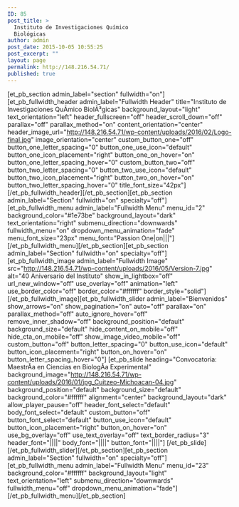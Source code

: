 ```yaml
---
ID: 85
post_title: >
  Instituto de Investigaciones Químico
  Biológicas
author: admin
post_date: 2015-10-05 10:55:25
post_excerpt: ""
layout: page
permalink: http://148.216.54.71/
published: true
---
```

[et_pb_section admin_label="section" fullwidth="on"][et_pb_fullwidth_header admin_label="Fullwidth Header" title="Instituto de Investigaciones QuÃ­mico BiolÃ³gicas" background_layout="light" text_orientation="left" header_fullscreen="off" header_scroll_down="off" parallax="off" parallax_method="on" content_orientation="center" header_image_url="http://148.216.54.71/wp-content/uploads/2016/02/Logo-final.jpg" image_orientation="center" custom_button_one="off" button_one_letter_spacing="0" button_one_use_icon="default" button_one_icon_placement="right" button_one_on_hover="on" button_one_letter_spacing_hover="0" custom_button_two="off" button_two_letter_spacing="0" button_two_use_icon="default" button_two_icon_placement="right" button_two_on_hover="on" button_two_letter_spacing_hover="0" title_font_size="42px"] [/et_pb_fullwidth_header][/et_pb_section][et_pb_section admin_label="Section" fullwidth="on" specialty="off"][et_pb_fullwidth_menu admin_label="Fullwidth Menu" menu_id="2" background_color="#1e73be" background_layout="dark" text_orientation="right" submenu_direction="downwards" fullwidth_menu="on" dropdown_menu_animation="fade" menu_font_size="23px" menu_font="Passion One|on|||"] [/et_pb_fullwidth_menu][/et_pb_section][et_pb_section admin_label="Section" fullwidth="on" specialty="off"][et_pb_fullwidth_image admin_label="Fullwidth Image" src="http://148.216.54.71/wp-content/uploads/2016/05/Version-7.jpg" alt="40 Aniversario del Instituto" show_in_lightbox="off" url_new_window="off" use_overlay="off" animation="left" use_border_color="off" border_color="#ffffff" border_style="solid"] [/et_pb_fullwidth_image][et_pb_fullwidth_slider admin_label="Bienvenidos" show_arrows="on" show_pagination="on" auto="off" parallax="on" parallax_method="off" auto_ignore_hover="off" remove_inner_shadow="off" background_position="default" background_size="default" hide_content_on_mobile="off" hide_cta_on_mobile="off" show_image_video_mobile="off" custom_button="off" button_letter_spacing="0" button_use_icon="default" button_icon_placement="right" button_on_hover="on" button_letter_spacing_hover="0"] [et_pb_slide heading="Convocatoria: MaestrÃ­a en Ciencias en BiologÃ­a Experimental" background_image="http://148.216.54.71/wp-content/uploads/2016/01/jpg_Cuitzeo-Michoacan-04.jpg" background_position="default" background_size="default" background_color="#ffffff" alignment="center" background_layout="dark" allow_player_pause="off" header_font_select="default" body_font_select="default" custom_button="off" button_font_select="default" button_use_icon="default" button_icon_placement="right" button_on_hover="on" use_bg_overlay="off" use_text_overlay="off" text_border_radius="3" header_font="||||" body_font="||||" button_font="||||"] [/et_pb_slide] [/et_pb_fullwidth_slider][/et_pb_section][et_pb_section admin_label="Section" fullwidth="on" specialty="off"][et_pb_fullwidth_menu admin_label="Fullwidth Menu" menu_id="23" background_color="#ffffff" background_layout="light" text_orientation="left" submenu_direction="downwards" fullwidth_menu="off" dropdown_menu_animation="fade"] [/et_pb_fullwidth_menu][/et_pb_section]